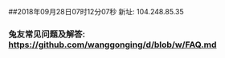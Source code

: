##2018年09月28日07时12分07秒 新址: 104.248.85.35
### 兔友常见问题及解答: https://github.com/wanggonging/d/blob/w/FAQ.md
